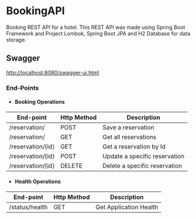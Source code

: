 # BookingAPI
Booking REST API for a hotel.
This REST API was made using Spring Boot Framework and Project Lombok, Spring Boot JPA and H2 Database for data storage.


## Swagger

[http://localhost:8080/swagger-ui.html](swagger)

### End-Points

* #### Booking Operations

End-point                          | Http Method | Description
-----------------------------------|-------------|-------------
/reservation/                         | POST        | Save a reservation
/reservation/                         | GET         | Get all reservations
/reservation/{id}                     | GET         | Get a reservation by Id
/reservation/{id}                     | POST        | Update a specific reservation
/reservation/{id}                     | DELETE      | Delete a specific reservation

* #### Health Operations

End-point                          | Http Method | Description
  -----------------------------------|-------------|-------------
  /status/health                    | GET         | Get Application Health
